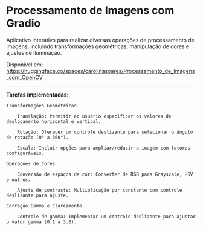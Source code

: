 # Processamento de Imagens com Gradio

Aplicativo interativo para realizar diversas operações de processamento de imagens, incluindo transformações geométricas, manipulação de cores e ajustes de iluminação. 

Disponível em: https://huggingface.co/spaces/carolinasoares/Processamento_de_Imagens_com_OpenCV

---

**Tarefas implementadas:**

    Transformações Geométricas

        Translação: Permitir ao usuário especificar os valores de deslocamento horizontal e vertical.

        Rotação: Oferecer um controle deslizante para selecionar o ângulo de rotação (0° a 360°).

        Escala: Incluir opções para ampliar/reduzir a imagem com fatores configuráveis.

    Operações de Cores

        Conversão de espaços de cor: Converter de RGB para Grayscale, HSV e outros.

        Ajuste de contraste: Multiplicação por constante com controle deslizante para ajuste.

    Correção Gamma e Clareamento

        Controle de gamma: Implementar um controle deslizante para ajustar o valor gamma (0.1 a 3.0).
